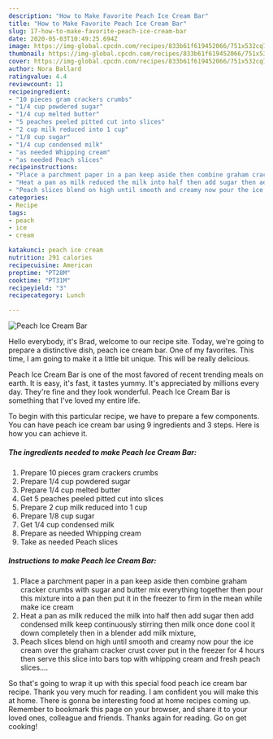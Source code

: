 ```yaml
---
description: "How to Make Favorite Peach Ice Cream Bar"
title: "How to Make Favorite Peach Ice Cream Bar"
slug: 17-how-to-make-favorite-peach-ice-cream-bar
date: 2020-05-03T10:49:25.694Z
image: https://img-global.cpcdn.com/recipes/833b61f619452066/751x532cq70/peach-ice-cream-bar-recipe-main-photo.jpg
thumbnail: https://img-global.cpcdn.com/recipes/833b61f619452066/751x532cq70/peach-ice-cream-bar-recipe-main-photo.jpg
cover: https://img-global.cpcdn.com/recipes/833b61f619452066/751x532cq70/peach-ice-cream-bar-recipe-main-photo.jpg
author: Nora Ballard
ratingvalue: 4.4
reviewcount: 11
recipeingredient:
- "10 pieces gram crackers crumbs"
- "1/4 cup powdered sugar"
- "1/4 cup melted butter"
- "5 peaches peeled pitted cut into slices"
- "2 cup milk reduced into 1 cup"
- "1/8 cup sugar"
- "1/4 cup condensed milk"
- "as needed Whipping cream"
- "as needed Peach slices"
recipeinstructions:
- "Place a parchment paper in a pan keep aside then combine graham cracker crumbs with sugar and butter mix everything together then pour this mixture into a pan then put it in the freezer to firm in the mean while make ice cream"
- "Heat a pan as milk reduced the milk into half then add sugar then add condensed milk keep continuously stirring then milk once done cool it down completely then in a blender add milk mixture,"
- "Peach slices blend on high until smooth and creamy now pour the ice cream over the graham cracker crust cover put in the freezer for 4 hours then serve this slice into bars top with whipping cream and fresh peach slices...."
categories:
- Recipe
tags:
- peach
- ice
- cream

katakunci: peach ice cream 
nutrition: 291 calories
recipecuisine: American
preptime: "PT28M"
cooktime: "PT31M"
recipeyield: "3"
recipecategory: Lunch

---
```



![Peach Ice Cream Bar](https://img-global.cpcdn.com/recipes/833b61f619452066/751x532cq70/peach-ice-cream-bar-recipe-main-photo.jpg)

Hello everybody, it's Brad, welcome to our recipe site. Today, we're going to prepare a distinctive dish, peach ice cream bar. One of my favorites. This time, I am going to make it a little bit unique. This will be really delicious.



Peach Ice Cream Bar is one of the most favored of recent trending meals on earth. It is easy, it's fast, it tastes yummy. It's appreciated by millions every day. They're fine and they look wonderful. Peach Ice Cream Bar is something that I've loved my entire life.


To begin with this particular recipe, we have to prepare a few components. You can have peach ice cream bar using 9 ingredients and 3 steps. Here is how you can achieve it.

##### The ingredients needed to make Peach Ice Cream Bar:

1. Prepare 10 pieces gram crackers crumbs
1. Prepare 1/4 cup powdered sugar
1. Prepare 1/4 cup melted butter
1. Get 5 peaches peeled pitted cut into slices
1. Prepare 2 cup milk reduced into 1 cup
1. Prepare 1/8 cup sugar
1. Get 1/4 cup condensed milk
1. Prepare as needed Whipping cream
1. Take as needed Peach slices




##### Instructions to make Peach Ice Cream Bar:

1. Place a parchment paper in a pan keep aside then combine graham cracker crumbs with sugar and butter mix everything together then pour this mixture into a pan then put it in the freezer to firm in the mean while make ice cream
1. Heat a pan as milk reduced the milk into half then add sugar then add condensed milk keep continuously stirring then milk once done cool it down completely then in a blender add milk mixture,
1. Peach slices blend on high until smooth and creamy now pour the ice cream over the graham cracker crust cover put in the freezer for 4 hours then serve this slice into bars top with whipping cream and fresh peach slices....




So that's going to wrap it up with this special food peach ice cream bar recipe. Thank you very much for reading. I am confident you will make this at home. There is gonna be interesting food at home recipes coming up. Remember to bookmark this page on your browser, and share it to your loved ones, colleague and friends. Thanks again for reading. Go on get cooking!
